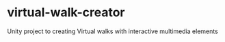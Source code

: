 # virtual-walk-creator
Unity project to creating Virtual walks with interactive multimedia elements

